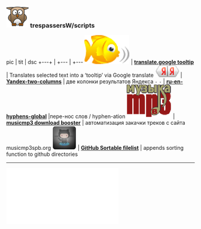 ### ![userpic](res/tpw.png) trespassersW/scripts

pic | tit | dsc
+---+ | +--- | +---
![babelfish](res/babelfish.gif) | **[translate.google tooltip](show/translate.google_tooltip.md)** | Translates selected text into a ‘tooltip’ via Google translate
![Randekz](res/yaya.png) |  **[Yandex-two-columns](show/Yandex-two-columns.md)** | две колонки результатов Яндекса 
`-` `-` | **[ru-en-hyphens-global](show/ru-en-hyphens-global.md)** |пере-нос слов / hyphen-ation
![misicmp3](res/mmp3.gif) | **[musicmp3 download booster](show/musicmp3_download_booster.md)** | автоматизация закачки треков с сайта musicmp3spb.org
![GHSFl](res/github64.png) | [**GitHub Sortable filelist**](show/GHSFl.md) | appends sorting function to github directories

  
----

![more scripts...](src/ReadMe.md)

